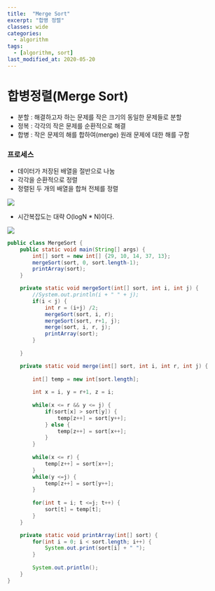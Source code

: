 ```yaml
---
title:  "Merge Sort"
excerpt: "합병 정렬"
classes: wide
categories:
  - algorithm
tags:
  - [algorithm, sort]
last_modified_at: 2020-05-20
---
```




# 합병정렬(Merge Sort)

* 분할 : 해결하고자 하는 문제를 작은 크기의 동일한 문제들로 분할
* 정복 : 각각의 작은 문제를 순환적으로 해결
* 합병 : 작은 문제의 해를 합하여(merge) 원래 문제에 대한 해를 구함

### 프로세스

* 데이터가 저장된 배열을 절반으로 나눔
* 각각을 순환적으로 정렬
* 정렬된 두 개의 배열을 합쳐 전체를 정렬

![]({{site.url}}/assets/images/algo12.PNG)

* 시간복잡도는 대략 O(logN * N)이다.

![]({{site.url}}/assets/images/algo13.PNG)

```java
public class MergeSort {
	public static void main(String[] args) {
		int[] sort = new int[] {29, 10, 14, 37, 13};
		mergeSort(sort, 0, sort.length-1);
		printArray(sort);
	}

	private static void mergeSort(int[] sort, int i, int j) {
		//System.out.println(i + " " + j);
		if(i < j) {
			int r = (i+j) /2;
			mergeSort(sort, i, r);
			mergeSort(sort, r+1, j);
			merge(sort, i, r, j);
			printArray(sort);
		}
		
	}

	private static void merge(int[] sort, int i, int r, int j) {
		
		int[] temp = new int[sort.length];
		
		int x = i, y = r+1, z = i;
		
		while(x <= r && y <= j) {
			if(sort[x] > sort[y]) {
				temp[z++] = sort[y++];
			} else {
				temp[z++] = sort[x++];
			}
		}
		
		while(x <= r) {
			temp[z++] = sort[x++];
		}
		while(y <=j) {
			temp[z++] = sort[y++];
		}
		
		for(int t = i; t <=j; t++) {
			sort[t] = temp[t];
		}
	}

	private static void printArray(int[] sort) {
		for(int i = 0; i < sort.length; i++) {
			System.out.print(sort[i] + " ");
		}
		
		System.out.println();
	}
}
```
